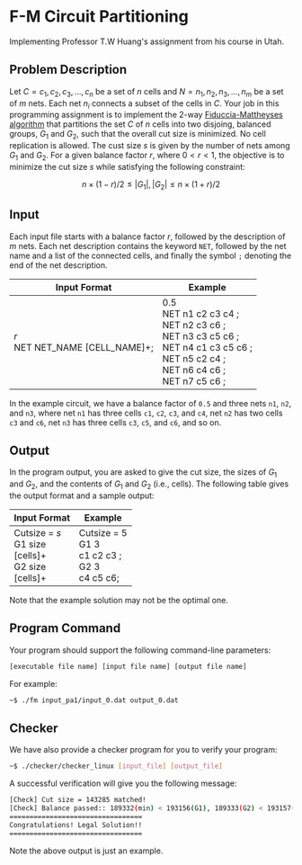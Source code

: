 # F-M Circuit Partitioning

Implementing Professor T.W Huang's assignment from his course in Utah.

## Problem Description

Let $C = c_1, c_2, c_3, ..., c_n$ be a set of $n$ cells and $N = n_1, n_2, n_3, ..., n_m$ be a set of $m$ nets. Each net $n_i$ connects a subset of the cells in $C$. Your job in this programming assignment is to implement the 2-way [Fiduccia-Mattheyses algorithm](https://en.wikipedia.org/wiki/Fiduccia%E2%80%93Mattheyses_algorithm) that partitions the set $C$ of $n$ cells into two disjoing, balanced groups, $G_1$ and $G_2$, such that the overall cut size is minimized. No cell replication is allowed. The cust size $s$ is given by the number of nets among $G_1$ and $G_2$. For a given balance factor $r$, where $0 < r < 1$, the objective is to minimize the cut size $s$ while satisfying the following constraint:

$$
n\times(1-r)/2 \leq |G_1|, |G_2| \leq n\times(1+r)/2 
$$

## Input

Each input file starts with a balance factor $r$, followed by the description of $m$ nets. Each net description contains the keyword `NET`, followed by the net name and a list of the connected cells, and finally the symbol `;` denoting the end of the net description. 

| Input Format | Example |
| ------------ | ------- |
| $r$ <br> NET NET_NAME [CELL_NAME]+; | 0.5 <br> NET n1 c2 c3 c4 ; <br> NET n2 c3 c6 ; <br> NET n3 c3 c5 c6 ; <br> NET n4 c1 c3 c5 c6 ; <br> NET n5 c2 c4 ; <br> NET n6 c4 c6 ; <br> NET n7 c5 c6 ;|

In the example circuit, we have a balance factor of `0.5` and three nets `n1`, `n2`, and `n3`, where net `n1` has three cells `c1`, `c2`, `c3`, and `c4`, net `n2` has two cells `c3` and `c6`, net `n3` has three cells `c3`, `c5`, and `c6`, and so on.

## Output

In the program output, you are asked to give the cut size, the sizes of $G_1$ and $G_2$, and the contents of $G_1$ and $G_2$ (i.e., cells). The following table gives the output format and a sample output:

| Input Format | Example |
| ------------ | ------- |
| Cutsize = $s$<br> G1 size <br> [cells]+ <br> G2 size <br> [cells]+ | Cutsize = 5 <br> G1 3 <br> c1 c2 c3 ; <br> G2 3 <br> c4 c5 c6;|

Note that the example solution may not be the optimal one.

## Program Command 

Your program should support the following command-line parameters:


```bash
[executable file name] [input file name] [output file name]
```

For example:

```bash
~$ ./fm input_pa1/input_0.dat output_0.dat
```

## Checker 

We have also provide a checker program for you to verify your program:

```bash
~$ ./checker/checker_linux [input_file] [output_file]
```

A successful verification will give you the following message:

```bash
[Check] Cut size = 143285 matched!
[Check] Balance passed:: 189332(min) < 193156(G1), 189333(G2) < 193157(max) 
=================================
Congratulations! Legal Solution!!
=================================
```

Note the above output is just an example.


